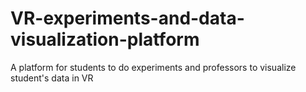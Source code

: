 # VR-experiments-and-data-visualization-platform
A platform for students to do experiments and professors to visualize student's data in VR
